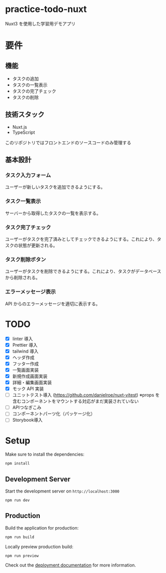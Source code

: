 # practice-todo-nuxt

Nuxt3 を使用した学習用デモアプリ

# 要件

## 機能

- タスクの追加
- タスクの一覧表示
- タスクの完了チェック
- タスクの削除

## 技術スタック

- Nuxt.js
- TypeScript

このリポジトリではフロントエンドのソースコードのみ管理する

## 基本設計

### タスク入力フォーム

ユーザーが新しいタスクを追加できるようにする。

### タスク一覧表示

サーバーから取得したタスクの一覧を表示する。

### タスク完了チェック

ユーザーがタスクを完了済みとしてチェックできるようにする。これにより、タスクの状態が更新される。

### タスク削除ボタン

ユーザーがタスクを削除できるようにする。これにより、タスクがデータベースから削除される。

### エラーメッセージ表示

API からのエラーメッセージを適切に表示する。

# TODO

- [x] linter 導入
- [x] Prettier 導入
- [x] tailwind 導入
- [x] ヘッダ作成
- [x] フッター作成
- [x] 一覧画面実装
- [x] 新規作成画面実装
- [x] 詳細・編集画面実装
- [x] モック API 実装
- [ ] ユニットテスト導入
      (https://github.com/danielroe/nuxt-vitest)
      ※props を含むコンポーネントをマウントする対応がまだ実装されていない
- [ ] APIつなぎこみ
- [ ] コンポーネントパーツ化（パッケージ化）
- [ ] Storybook導入

# Setup

Make sure to install the dependencies:

```bash
npm install
```

## Development Server

Start the development server on `http://localhost:3000`

```bash
npm run dev
```

## Production

Build the application for production:

```bash
npm run build
```

Locally preview production build:

```bash
npm run preview
```

Check out the [deployment documentation](https://nuxt.com/docs/getting-started/deployment) for more information.
